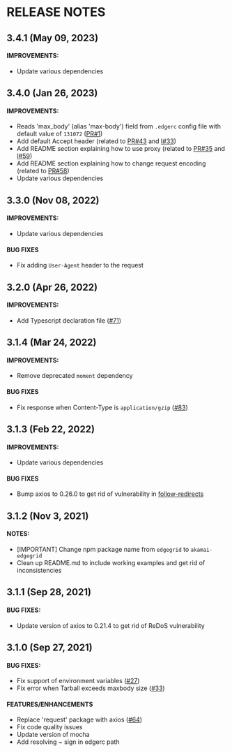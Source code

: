 # RELEASE NOTES

## 3.4.1 (May 09, 2023)

#### IMPROVEMENTS:
* Update various dependencies

## 3.4.0 (Jan 26, 2023)

#### IMPROVEMENTS:
* Reads 'max_body' (alias 'max-body') field from `.edgerc` config file with default value of `131072` ([PR#1](https://github.com/akamai/AkamaiOPEN-edgegrid-node/pull/1))
* Add default Accept header (related to [PR#43](https://github.com/akamai/AkamaiOPEN-edgegrid-node/pull/43)
    and [I#33](https://github.com/akamai/AkamaiOPEN-edgegrid-node/issues/33))
* Add README section explaining how to use proxy (related to [PR#35](https://github.com/akamai/AkamaiOPEN-edgegrid-node/pull/35)
    and [I#59](https://github.com/akamai/AkamaiOPEN-edgegrid-node/issues/59))
* Add README section explaining how to change request encoding (related to [PR#58](https://github.com/akamai/AkamaiOPEN-edgegrid-node/pull/58))
* Update various dependencies

## 3.3.0 (Nov 08, 2022)

#### IMPROVEMENTS:
* Update various dependencies

#### BUG FIXES
* Fix adding `User-Agent` header to the request

## 3.2.0 (Apr 26, 2022)

#### IMPROVEMENTS:
* Add Typescript declaration file ([#71](https://github.com/akamai/AkamaiOPEN-edgegrid-node/issues/71))

## 3.1.4 (Mar 24, 2022)

#### IMPROVEMENTS:
* Remove deprecated `moment` dependency

#### BUG FIXES
* Fix response when Content-Type is `application/gzip` ([#83](https://github.com/akamai/AkamaiOPEN-edgegrid-node/issues/83))

## 3.1.3 (Feb 22, 2022)

#### IMPROVEMENTS:
* Update various dependencies

#### BUG FIXES
* Bump axios to 0.26.0 to get rid of vulnerability in [follow-redirects](https://security.snyk.io/vuln/SNYK-JS-FOLLOWREDIRECTS-2396346)

## 3.1.2 (Nov 3, 2021)

#### NOTES:
* [IMPORTANT] Change npm package name from `edgegrid` to `akamai-edgegrid`
* Clean up README.md to include working examples and get rid of inconsistencies

## 3.1.1 (Sep 28, 2021)

#### BUG FIXES:
* Update version of axios to 0.21.4 to get rid of ReDoS vulnerability

## 3.1.0 (Sep 27, 2021)

#### BUG FIXES:
* Fix support of environment variables ([#27](https://github.com/akamai/AkamaiOPEN-edgegrid-node/issues/27))
* Fix error when Tarball exceeds maxbody size ([#33](https://github.com/akamai/cli-edgeworkers/issues/33))

#### FEATURES/ENHANCEMENTS
* Replace 'request' package with axios ([#64](https://github.com/akamai/AkamaiOPEN-edgegrid-node/issues/64))
* Fix code quality issues
* Update version of mocha
* Add resolving ~ sign in edgerc path